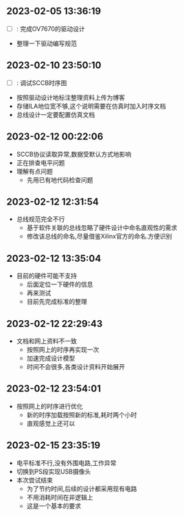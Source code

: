 ## 2023-02-05 13:36:19
- [ ] : 完成OV7670的驱动设计
* 整理一下驱动编写规范

## 2023-02-10 23:50:10
- [ ] : 调试SCCB时序图
* 按照驱动设计地标注整理资料上传为博客
* 存储ILA地位宽不够,这个说明需要在仿真时加入时序文档
* 总线设计一定要配置仿真文档

## 2023-02-12 00:22:06
* SCCB协议读取异常,数据受默认方式地影响
* 正在排查电平问题
* 理解有点问题
    * 先用已有地代码检查问题
## 2023-02-12 12:31:54   
* 总线规范完全不行
    * 基于软件关联的总线忽略了硬件设计中命名直观性的需求
    * 修改该总线的命名,尽量借鉴Xilinx官方的命名.方便识别
    
## 2023-02-12 13:35:04
* 目前的硬件可能不支持
    * 后面定位一下硬件的信息
    * 再来测试
    * 目前先完成标准的整理

## 2023-02-12 22:29:43
* 文档和网上资料不一致
    * 按照网上的时序再实现一次
    * 加速完成设计模型
    * 时间不会很多,各类设计资料开始展开
## 2023-02-12 23:54:01   
* 按照网上的时序进行优化
    * 新的时序加载按照新的标准,耗时两个小时
    * 直观感觉上还可以
    
## 2023-02-15 23:35:19
* 电平标准不行,没有外围电路,工作异常
* 切换到PS段实现USB摄像头
* 本次尝试结束
    * 为了节约时间,后续的设计都采用现有电路
    * 不用消耗时间在非逻辑上
    * 这是一个基本的要求